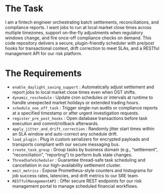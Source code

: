 # The Task

I am a fintech engineer orchestrating batch settlements, reconciliations, and compliance reports. I want jobs to run at local market close times across multiple timezones, support on-the-fly adjustments when regulatory windows change, and fire once-off compliance checks on demand. This code repository delivers a secure, plugin-friendly scheduler with pre/post hooks for transactional context, drift correction to meet SLAs, and a RESTful management API for our risk platform.

# The Requirements

* `enable_daylight_saving_support` : Automatically adjust settlement and report jobs to local market close times even when DST shifts.
* `dynamic_reschedule` : Update cron schedules or intervals at runtime to handle unexpected market holidays or extended trading hours.
* `schedule_one_off_task` : Trigger single-run audits or compliance reports at a specified timestamp or after urgent investigation requests.
* `register_pre_post_hooks` : Open database transactions before task execution and commit/rollback afterwards.
* `apply_jitter_and_drift_correction` : Randomly jitter start times within an SLA window and auto-correct any schedule drift.
* `load_plugin` : Plug in custom serializers for encrypted payloads and transports compliant with our secure messaging bus.
* `create_task_group` : Group tasks by business domain (e.g., “settlement”, “reconciliation”, “reporting”) to perform bulk state changes.
* `ThreadSafeScheduler` : Guarantee thread-safe task scheduling and cancellation in our high-availability settlement cluster.
* `emit_metrics` : Expose Prometheus-style counters and histograms for job success rates, latencies, and drift metrics to our SRE team.
* `RESTfulManagementAPI` : Offer secure REST endpoints for our risk management portal to manage scheduled financial workflows.
